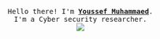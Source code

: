<p align="center">
  <br>
  <samp>
    Hello there! I'm <b><a rel="nofollow noopener noreferrer" target="_blank" href="https://yosef0x01.github.io/">Youssef Muhammaed</a></b>.
    <br>I'm a Cyber security researcher.<br>

<img src="https://i.pinimg.com/originals/5f/08/58/5f085809f2b711643e4eb4974cc03c0e.gif">

<!---
yosef0x01/yosef0x01 is a ✨ special ✨ repository because its `README.md` (this file) appears on your GitHub profile.
You can click the Preview link to take a look at your changes.
--->
